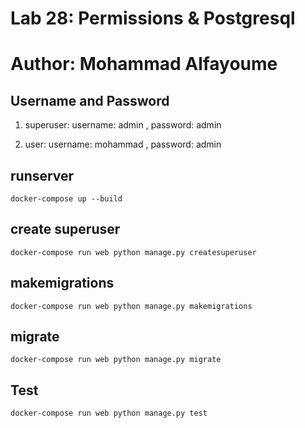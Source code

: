 # Lab 28: Permissions & Postgresql

# Author: Mohammad Alfayoume

## Username and Password

1. superuser: username: admin , password: admin

2. user: username: mohammad , password: admin

## runserver

`docker-compose up --build`

## create superuser
`docker-compose run web python manage.py createsuperuser`

## makemigrations
`docker-compose run web python manage.py makemigrations`

## migrate
`docker-compose run web python manage.py migrate`

## Test
`docker-compose run web python manage.py test`